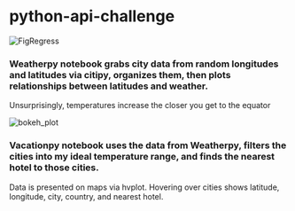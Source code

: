 # python-api-challenge

![FigRegress](https://user-images.githubusercontent.com/112681621/229307699-3738f15a-67d6-4701-b929-224cbd525484.png)

### Weatherpy notebook grabs city data from random longitudes and latitudes via citipy, organizes them, then plots relationships between latitudes and weather.
Unsurprisingly, temperatures increase the closer you get to the equator


![bokeh_plot](https://user-images.githubusercontent.com/112681621/229307702-22c35cd1-1338-4b0c-b6f9-241e74db379f.png)

### Vacationpy notebook uses the data from Weatherpy, filters the cities into my ideal temperature range, and finds the nearest hotel to those cities.
Data is presented on maps via hvplot. Hovering over cities shows latitude, longitude, city, country, and nearest hotel.
